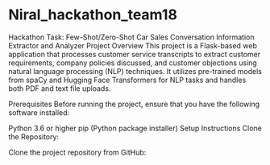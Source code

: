 # Niral_hackathon_team18
Hackathon Task: Few-Shot/Zero-Shot Car Sales Conversation Information Extractor and Analyzer
Project Overview
This project is a Flask-based web application that processes customer service transcripts to extract customer requirements, company policies discussed, and customer objections using natural language processing (NLP) techniques. It utilizes pre-trained models from spaCy and Hugging Face Transformers for NLP tasks and handles both PDF and text file uploads.

Prerequisites
Before running the project, ensure that you have the following software installed:

Python 3.6 or higher
pip (Python package installer)
Setup Instructions
Clone the Repository:

Clone the project repository from GitHub:
